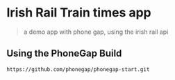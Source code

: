 # Irish Rail Train times app

> a demo app with phone gap, using the irish rail api

## Using the PhoneGap Build

    https://github.com/phonegap/phonegap-start.git

